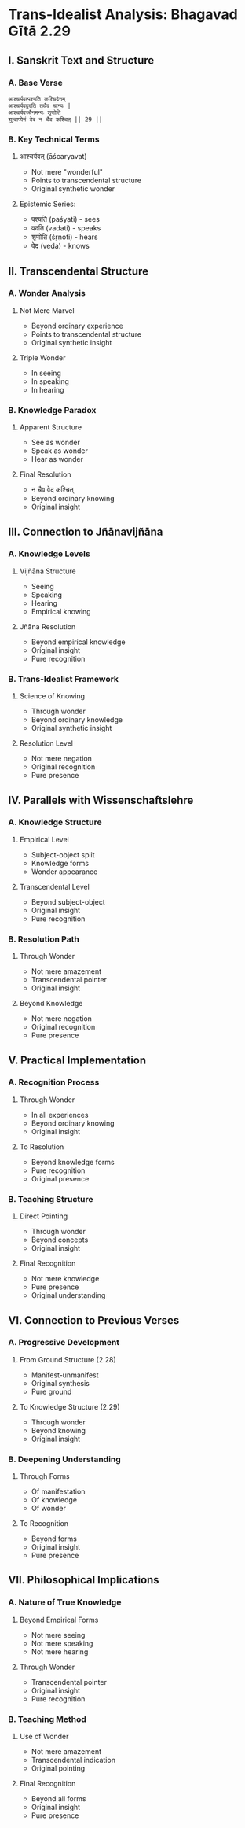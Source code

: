 # Trans-Idealist Analysis: Bhagavad Gītā 2.29

## I. Sanskrit Text and Structure

### A. Base Verse
```sanskrit
आश्चर्यवत्पश्यति कश्चिदेनम्
आश्चर्यवद्वदति तथैव चान्यः |
आश्चर्यवच्चैनमन्यः शृणोति
श्रुत्वाप्येनं वेद न चैव कश्चित् || 29 ||
```

### B. Key Technical Terms
1. आश्चर्यवत् (āścaryavat)
   - Not mere "wonderful"
   - Points to transcendental structure
   - Original synthetic wonder

2. Epistemic Series:
   - पश्यति (paśyati) - sees
   - वदति (vadati) - speaks
   - शृणोति (śṛṇoti) - hears
   - वेद (veda) - knows

## II. Transcendental Structure

### A. Wonder Analysis
1. Not Mere Marvel
   - Beyond ordinary experience
   - Points to transcendental structure
   - Original synthetic insight

2. Triple Wonder
   - In seeing
   - In speaking
   - In hearing

### B. Knowledge Paradox
1. Apparent Structure
   - See as wonder
   - Speak as wonder
   - Hear as wonder

2. Final Resolution
   - न चैव वेद कश्चित्
   - Beyond ordinary knowing
   - Original insight

## III. Connection to Jñānavijñāna

### A. Knowledge Levels
1. Vijñāna Structure
   - Seeing
   - Speaking
   - Hearing
   - Empirical knowing

2. Jñāna Resolution
   - Beyond empirical knowledge
   - Original insight
   - Pure recognition

### B. Trans-Idealist Framework
1. Science of Knowing
   - Through wonder
   - Beyond ordinary knowledge
   - Original synthetic insight

2. Resolution Level
   - Not mere negation
   - Original recognition
   - Pure presence

## IV. Parallels with Wissenschaftslehre

### A. Knowledge Structure
1. Empirical Level
   - Subject-object split
   - Knowledge forms
   - Wonder appearance

2. Transcendental Level
   - Beyond subject-object
   - Original insight
   - Pure recognition

### B. Resolution Path
1. Through Wonder
   - Not mere amazement
   - Transcendental pointer
   - Original insight

2. Beyond Knowledge
   - Not mere negation
   - Original recognition
   - Pure presence

## V. Practical Implementation

### A. Recognition Process
1. Through Wonder
   - In all experiences
   - Beyond ordinary knowing
   - Original insight

2. To Resolution
   - Beyond knowledge forms
   - Pure recognition
   - Original presence

### B. Teaching Structure
1. Direct Pointing
   - Through wonder
   - Beyond concepts
   - Original insight

2. Final Recognition
   - Not mere knowledge
   - Pure presence
   - Original understanding

## VI. Connection to Previous Verses

### A. Progressive Development
1. From Ground Structure (2.28)
   - Manifest-unmanifest
   - Original synthesis
   - Pure ground

2. To Knowledge Structure (2.29)
   - Through wonder
   - Beyond knowing
   - Original insight

### B. Deepening Understanding
1. Through Forms
   - Of manifestation
   - Of knowledge
   - Of wonder

2. To Recognition
   - Beyond forms
   - Original insight
   - Pure presence

## VII. Philosophical Implications

### A. Nature of True Knowledge
1. Beyond Empirical Forms
   - Not mere seeing
   - Not mere speaking
   - Not mere hearing

2. Through Wonder
   - Transcendental pointer
   - Original insight
   - Pure recognition

### B. Teaching Method
1. Use of Wonder
   - Not mere amazement
   - Transcendental indication
   - Original pointing

2. Final Recognition
   - Beyond all forms
   - Original insight
   - Pure presence
